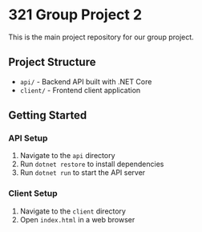 # 321 Group Project 2

This is the main project repository for our group project.

## Project Structure

- `api/` - Backend API built with .NET Core
- `client/` - Frontend client application

## Getting Started

### API Setup
1. Navigate to the `api` directory
2. Run `dotnet restore` to install dependencies
3. Run `dotnet run` to start the API server

### Client Setup
1. Navigate to the `client` directory
2. Open `index.html` in a web browser
